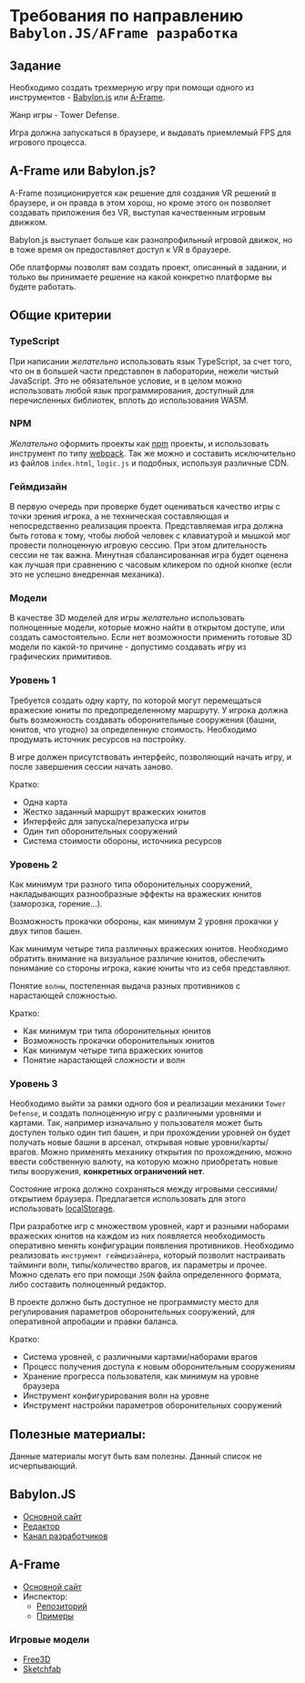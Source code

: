 # Требования по направлению `Babylon.JS/AFrame разработка`
## Задание

Необходимо создать трехмерную игру при помощи одного из инструментов - [Babylon.js](https://www.babylonjs.com/) или [A-Frame](https://aframe.io/).

Жанр игры - Tower Defense.

Игра должна запускаться в браузере, и выдавать приемлемый FPS для игрового процесса.

## A-Frame или Babylon.js?
A-Frame позиционируется как решение для создания VR решений в браузере, и он правда в этом хорош, но кроме этого он позволяет создавать приложения без VR, выступая качественным игровым движком.

Babylon.js выступает больше как разнопрофильный игровой движок, но в тоже время он предоставляет доступ к VR в браузере.

Обе платформы позволят вам создать проект, описанный в задании, и только вы принимаете решение на какой конкретно платформе вы будете работать.
##  Общие критерии

### TypeScript

При написании _желательно_ использовать язык TypeScript, за счет того, что он в большей части представлен в лаборатории, нежели чистый JavaScript. Это не обязательное условие, и в целом можно использовать любой язык программирования, доступный для перечисленных библиотек, вплоть до использования WASM.

### NPM

_Желательно_ оформить проекты как [npm](https://www.npmjs.com/) проекты, и использовать инструмент по типу [webpack](https://webpack.js.org/). Так же можно и составить исключительно из файлов `index.html`, `logic.js` и подобных, используя различные CDN.

### Геймдизайн

В первую очередь при проверке будет оцениваться качество игры с точки зрения игрока, а не техническая составляющая и непосредственно реализация проекта. Представляемая игра должна быть готова к тому, чтобы любой человек с клавиатурой и мышкой мог провести полноценную игровую сессию. При этом длительность сессии не так важна. Минутная сбалансированная игра будет оценена как лучшая при сравнению с часовым кликером по одной кнопке (если это не успешно внедренная механика).

### Модели

В качестве 3D моделей для игры _желательно_ использовать полноценные модели, которые можно найти в открытом доступе, или создать самостоятельно. Если нет возможности применить готовые 3D модели по какой-то причине - допустимо создавать игру из графических примитивов.

### Уровень 1

Требуется создать одну карту, по которой могут перемещаться вражеские юниты по предопределенному маршруту. У игрока должна быть возможность создавать оборонительные сооружения (башни, юнитов, что угодно) за определенную стоимость. Необходимо продумать источник ресурсов на постройку.

В игре должен присутствовать интерфейс, позволяющий начать игру, и после завершения сессии начать заново.

Кратко:
* Одна карта
* Жестко заданный маршрут вражеских юнитов
* Интерфейс для запуска/перезапуска игры
* Один тип оборонительных сооружений
* Система стоимости обороны, источника ресурсов

### Уровень 2

Как минимум три разного типа оборонительных сооружений, накладывающих разнообразные эффекты на вражеских юнитов (заморозка, горение...).

Возможность прокачки обороны, как минимум 2 уровня прокачки у двух типов башен.

Как минимум четыре типа различных вражеских юнитов. Необходимо обратить внимание на визуальное различие юнитов, обеспечить понимание со стороны игрока, какие юниты что из себя представляют. 

Понятие `волны`, постепенная выдача разных противников с нарастающей сложностью.

Кратко:
* Как минимум три типа оборонительных юнитов
* Возможность прокачки оборонительных юнитов
* Как минимум четыре типа вражеских юнитов
* Понятие нарастающей сложности и волн

### Уровень 3

Необходимо выйти за рамки одного боя и реализации механики `Tower Defense`, и создать полноценную игру с различными уровнями и картами. Так, например изначально у пользователя может быть доступен только один тип башен, и при прохождении уровней он будет получать новые башни в арсенал, открывая новые уровни/карты/врагов. Можно применять механику открытия по прохождению, можно ввести собственную валюту, на которую можно приобретать новые типы вооружения, **конкретных ограничений нет**.

Состояние игрока должно сохраняться между игровыми сессиями/открытием браузера. Предлагается использовать для этого использовать [localStorage](https://developer.mozilla.org/en-US/docs/Web/API/Window/localStorage).

При разработке игр с множеством уровней, карт и разными наборами вражеских юнитов на каждом из них появляется необходимость оперативно менять конфигурации появления противников. Необходимо реализовать `инструмент геймдизайнера`, который позволит настраивать тайминги волн, типы/количество врагов, их параметры и прочее. Можно сделать его при помощи `JSON` файла определенного формата, либо составить полноценный редактор.

В проекте должно быть доступное не программисту место для регулирования параметров оборонительных сооружений, для оперативной апробации и правки баланса.

Кратко:
* Система уровней, с различными картами/наборами врагов
* Процесс получения доступа к новым оборонительным сооружениям
* Хранение прогресса пользователя, как минимум на уровне браузера
* Инструмент конфигурирования волн на уровне
* Инструмент настройки параметров оборонительных сооружений


## Полезные материалы:
Данные материалы могут быть вам полезны. Данный список не исчерпывающий.
## Babylon.JS
- [Основной сайт](https://www.babylonjs.com/)
- [Редактор](http://editor.babylonjs.com/)
- [Канал разработчиков](https://www.youtube.com/channel/UCyOemMa5EJkIgVavJjSCLKQ)

## A-Frame
- [Основной сайт](https://aframe.io/)
- Инспектор:
  - [Репозиторий](https://github.com/aframevr/aframe-inspector)
  - [Примеры](https://aframe.io/aframe-inspector/examples/)

### Игровые модели
- [Free3D](https://free3d.com/ru/)
- [Sketchfab](https://sketchfab.com/3d-models/popular)


